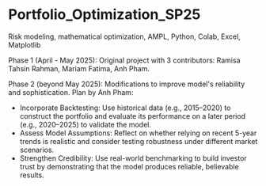 # Portfolio_Optimization_SP25
Risk modeling, mathematical optimization, AMPL, Python, Colab, Excel, Matplotlib

Phase 1 (April - May 2025): Original project with 3 contributors: Ramisa Tahsin Rahman, Mariam Fatima, Anh Pham.

Phase 2 (beyond May 2025): Modifications to improve model's reliability and sophistication. Plan by Anh Pham:

- Incorporate Backtesting: Use historical data (e.g., 2015–2020) to construct the portfolio and evaluate its performance on a later period (e.g., 2020–2025) to validate the model.
- Assess Model Assumptions: Reflect on whether relying on recent 5-year trends is realistic and consider testing robustness under different market scenarios.
- Strengthen Credibility: Use real-world benchmarking to build investor trust by demonstrating that the model produces reliable, believable results.

